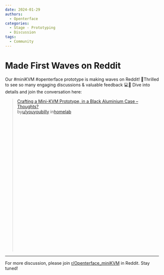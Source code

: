 ```yaml
---
date: 2024-01-29
authors:
  - Openterface
categories:
  - Stage - Prototyping
  - Discussion
tags:
  - Community
---
```


# Made First Waves on Reddit

Our #miniKVM #openterface prototype is making waves on Reddit! 🌊Thrilled to see so many engaging discussions & valuable feedback 💻👀 Dive into details and join the conversation here:

<blockquote class="reddit-embed-bq" style="height:500px" data-embed-height="740"><a href="https://www.reddit.com/r/homelab/comments/1acdfwt/crafting_a_minikvm_prototype_in_a_black_aluminium/">Crafting a Mini-KVM Prototype, in a Black Aluminium Case – Thoughts?</a><br> by<a href="https://www.reddit.com/user/youyoubilly/">u/youyoubilly</a> in<a href="https://www.reddit.com/r/homelab/">homelab</a></blockquote><script async="" src="https://embed.reddit.com/widgets.js" charset="UTF-8"></script>

<!-- more -->
--------

For more discussion, please join [r/Openterface_miniKVM](https://www.reddit.com/r/Openterface_miniKVM/) in Reddit. Stay tuned!